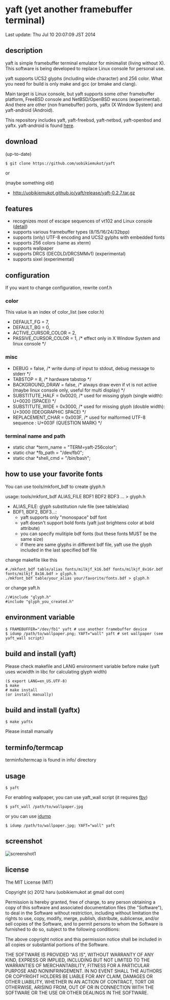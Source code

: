 # yaft (yet another framebuffer terminal)

Last update: Thu Jul 10 20:07:09 JST 2014

## description

yaft is simple framebuffer terminal emulator for minimalist (living without X).
This software is being developed to replace Linux console for personal use.
<!-- Linux console can handle only 512 glyphs and doesn't support 256 color. -->

yaft supports UCS2 glyphs (including wide character) and 256 color.
What you need for build is only make and gcc (or bmake and clang).

Main target is Linux console, but yaft supports some other framebuffer platform, FreeBSD console and NetBSD/OpenBSD wscons (experimental).
And there are other (non framebuffer) ports, yaftx (X Window System) and yaft-android (Android).

This repository includes yaft, yaft-freebsd, yaft-netbsd, yaft-openbsd and yaftx.
yaft-android is found [here](https://github.com/uobikiemukot/yaft-android).

## download

(up-to-date)

~~~
$ git clone https://github.com/uobikiemukot/yaft
~~~
or

(maybe something old)

-	http://uobikiemukot.github.io/yaft/release/yaft-0.2.7.tar.gz

## features

+	recognizes most of escape sequences of vt102 and Linux console ([detail](http://uobikiemukot.github.io/yaft/escape.html))
+	supports various framebuffer types (8/15/16/24/32bpp)
+	supports (only) UTF-8 encoding and UCS2 gylphs with embedded fonts
+	supports 256 colors (same as xterm)
+	supports wallpaper
+	supports DRCS (DECDLD/DRCSMMv1) (experimental)
+	supports sixel (experimental)

## configuration

If you want to change configuration, rewrite conf.h

### color

This value is an index of color_list (see color.h)

+	DEFAULT_FG = 7,
+	DEFAULT_BG = 0,
+	ACTIVE_CURSOR_COLOR  = 2,
+	PASSIVE_CURSOR_COLOR = 1, /* effect only in X Window System and linux console */

### misc

+	DEBUG            = false,  /* write dump of input to stdout, debug message to stderr */
+	TABSTOP          = 8,      /* hardware tabstop */
+	BACKGROUND_DRAW  = false,  /* always draw even if vt is not active (maybe linux console only, useful for multi display) */
+	SUBSTITUTE_HALF  = 0x0020, /* used for missing glyph (single width): U+0020 (SPACE)) */
+	SUBSTITUTE_WIDE  = 0x3000, /* used for missing glyph (double width): U+3000 (IDEOGRAPHIC SPACE) */
+	REPLACEMENT_CHAR = 0x003F, /* used for malformed UTF-8 sequence    : U+003F (QUESTION MARK)  */

### terminal name and path

+	static char *term_name = "TERM=yaft-256color";
+	static char *fb_path   = "/dev/fb0";
+	static char *shell_cmd = "/bin/bash";

## how to use your favorite fonts

You can use tools/mkfont_bdf to create glyph.h

usage: tools/mkfont_bdf ALIAS_FILE BDF1 BDF2 BDF3 ... > glyph.h

-	ALIAS_FILE: glyph substitution rule file (see table/alias)
-	BDF1, BDF2, BDF3...:
	+	yaft supports only "monospace" bdf font
	+	yaft doesn't support bold fonts (yaft just brightens color at bold attribute)
	+	you can specify mulitiple bdf fonts (but these fonts MUST be the same size)
	+	if there are same glyphs in different bdf file,
		yaft use the glyph included in the last specified bdf file

change makefile like this

~~~
#./mkfont_bdf table/alias fonts/milkjf_k16.bdf fonts/milkjf_8x16r.bdf fonts/milkjf_8x16.bdf > glyph.h
./mkfont_bdf table/your_alias your/favorite/fonts.bdf > glyph.h
~~~

or change yaft.h

~~~
//#include "glyph.h"
#include "glyph_you_created.h"
~~~

## environment variable

~~~
$ FRAMEBUFFER="/dev/fb1" yaft # use another framebuffer device
$ idump /path/to/wallpaper.png; YAFT="wall" yaft # set wallpaper (see yaft_wall script)
~~~

## build and install (yaft)

Please check makefile and LANG environment variable before make
(yaft uses wcwidth in libc for calculating glyph width)

~~~
($ export LANG=en_US.UTF-8)
$ make
# make install
(or install manually)
~~~

## build and install (yaftx)

~~~
$ make yaftx
~~~

Please install manually

## terminfo/termcap

terminfo/termcap is found in info/ directory

## usage

~~~
$ yaft
~~~

For enabling wallpaper, you can use yaft_wall script (it requires [fbv](http://www.eclis.ch/fbv/))

~~~
$ yaft_wall /path/to/wallpaper.jpg
~~~

or you can use [idump](https://github.com/uobikiemukot/idump)

~~~
$ idump /path/to/wallpaper.jpg; YAFT="wall" yaft
~~~

## screenshot

![screenshot1](http://uobikiemukot.github.io/img/yaft-screenshot.png)

## license
The MIT License (MIT)

Copyright (c) 2012 haru (uobikiemukot at gmail dot com)

Permission is hereby granted, free of charge, to any person obtaining a copy of this software and associated documentation files (the "Software"), to deal in the Software without restriction, including without limitation the rights to use, copy, modify, merge, publish, distribute, sublicense, and/or sell copies of the Software, and to permit persons to whom the Software is furnished to do so, subject to the following conditions:

The above copyright notice and this permission notice shall be included in all copies or substantial portions of the Software.

THE SOFTWARE IS PROVIDED "AS IS", WITHOUT WARRANTY OF ANY KIND, EXPRESS OR IMPLIED, INCLUDING BUT NOT LIMITED TO THE WARRANTIES OF MERCHANTABILITY, FITNESS FOR A PARTICULAR PURPOSE AND NONINFRINGEMENT. IN NO EVENT SHALL THE AUTHORS OR COPYRIGHT HOLDERS BE LIABLE FOR ANY CLAIM, DAMAGES OR OTHER LIABILITY, WHETHER IN AN ACTION OF CONTRACT, TORT OR OTHERWISE, ARISING FROM, OUT OF OR IN CONNECTION WITH THE SOFTWARE OR THE USE OR OTHER DEALINGS IN THE SOFTWARE.
